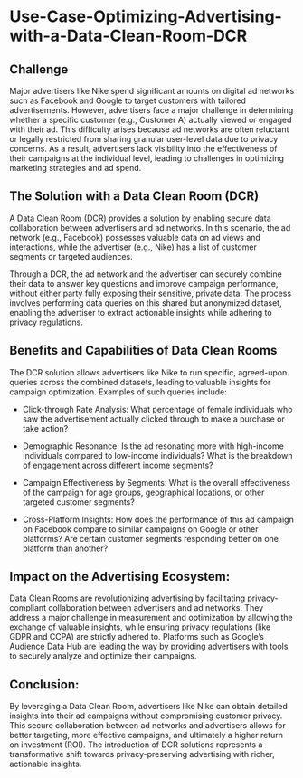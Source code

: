 # Use-Case-Optimizing-Advertising-with-a-Data-Clean-Room-DCR

## Challenge
Major advertisers like Nike spend significant amounts on digital ad networks such as Facebook and Google to target customers with tailored advertisements. However, advertisers face a major challenge in determining whether a specific customer (e.g., Customer A) actually viewed or engaged with their ad. This difficulty arises because ad networks are often reluctant or legally restricted from sharing granular user-level data due to privacy concerns. As a result, advertisers lack visibility into the effectiveness of their campaigns at the individual level, leading to challenges in optimizing marketing strategies and ad spend.


## The Solution with a Data Clean Room (DCR)
A Data Clean Room (DCR) provides a solution by enabling secure data collaboration between advertisers and ad networks. In this scenario, the ad network (e.g., Facebook) possesses valuable data on ad views and interactions, while the advertiser (e.g., Nike) has a list of customer segments or targeted audiences.

Through a DCR, the ad network and the advertiser can securely combine their data to answer key questions and improve campaign performance, without either party fully exposing their sensitive, private data. The process involves performing data queries on this shared but anonymized dataset, enabling the advertiser to extract actionable insights while adhering to privacy regulations.

## Benefits and Capabilities of Data Clean Rooms
The DCR solution allows advertisers like Nike to run specific, agreed-upon queries across the combined datasets, leading to valuable insights for campaign optimization. Examples of such queries include:

- Click-through Rate Analysis: What percentage of female individuals who saw the advertisement actually clicked through to make a purchase or take action?

- Demographic Resonance: Is the ad resonating more with high-income individuals compared to low-income individuals? What is the breakdown of engagement across different income segments?

- Campaign Effectiveness by Segments: What is the overall effectiveness of the campaign for age groups, geographical locations, or other targeted customer segments?

- Cross-Platform Insights: How does the performance of this ad campaign on Facebook compare to similar campaigns on Google or other platforms? Are certain customer segments responding better on one platform than another?


## Impact on the Advertising Ecosystem:
Data Clean Rooms are revolutionizing advertising by facilitating privacy-compliant collaboration between advertisers and ad networks. They address a major challenge in measurement and optimization by allowing the exchange of valuable insights, while ensuring privacy regulations (like GDPR and CCPA) are strictly adhered to. Platforms such as Google’s Audience Data Hub are leading the way by providing advertisers with tools to securely analyze and optimize their campaigns.

## Conclusion:
By leveraging a Data Clean Room, advertisers like Nike can obtain detailed insights into their ad campaigns without compromising customer privacy. This secure collaboration between ad networks and advertisers allows for better targeting, more effective campaigns, and ultimately a higher return on investment (ROI). The introduction of DCR solutions represents a transformative shift towards privacy-preserving advertising with richer, actionable insights.
